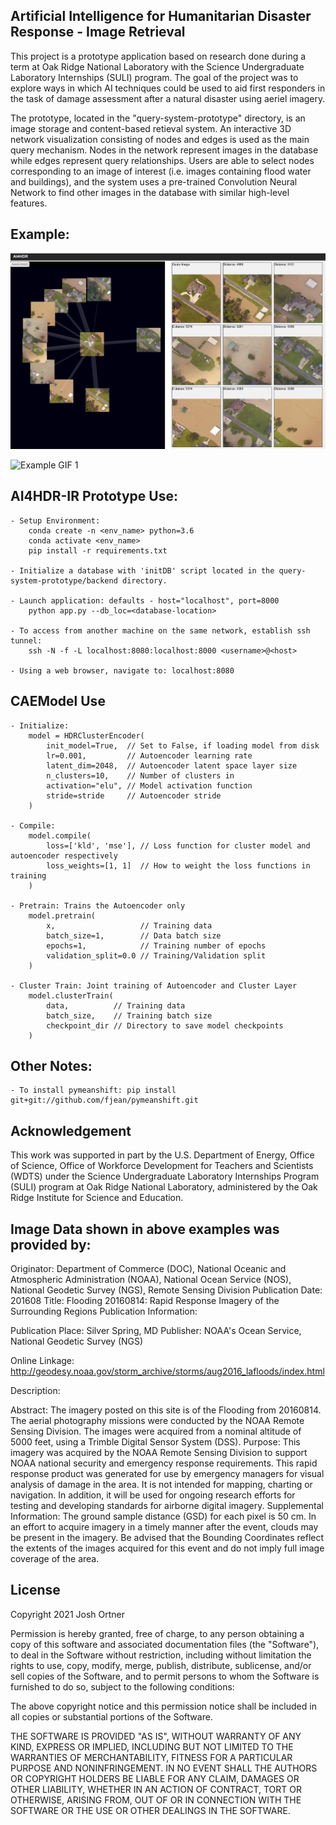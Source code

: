## Artificial Intelligence for Humanitarian Disaster Response - Image Retrieval
This project is a prototype application based on research done during a term at Oak Ridge National Laboratory with the Science Undergraduate Laboratory Internships (SULI) program. The goal of the project was to explore ways in which AI techniques could be used to aid first responders in the task of damage assessment after a natural disaster using aeriel imagery. 

The prototype, located in the "query-system-prototype" directory, is an image storage and content-based retieval system. An interactive 3D network visualization consisting of nodes and edges is used as the main query mechanism. Nodes in the network represent images in the database while edges represent query relationships. Users are able to select nodes corresponding to an image of interest (i.e. images containing flood water and buildings), and the system uses a pre-trained Convolution Neural Network to find other images in the database with similar high-level features.

## Example:

![Example Image 1](media/screenshot.png)

![Example GIF 1](media/recording.gif)

## AI4HDR-IR Prototype Use:
    - Setup Environment:
        conda create -n <env_name> python=3.6
        conda activate <env_name>
        pip install -r requirements.txt

    - Initialize a database with 'initDB' script located in the query-system-prototype/backend directory.
    
    - Launch application: defaults - host="localhost", port=8000
        python app.py --db_loc=<database-location>

    - To access from another machine on the same network, establish ssh tunnel: 
        ssh -N -f -L localhost:8080:localhost:8000 <username>@<host> 

    - Using a web browser, navigate to: localhost:8080


## CAEModel Use
    - Initialize:
        model = HDRClusterEncoder(
            init_model=True,  // Set to False, if loading model from disk
            lr=0.001,         // Autoencoder learning rate
            latent_dim=2048,  // Autoencoder latent space layer size
            n_clusters=10,    // Number of clusters in 
            activation="elu", // Model activation function
            stride=stride     // Autoencoder stride
        )

    - Compile:
        model.compile(
            loss=['kld', 'mse'], // Loss function for cluster model and autoencoder respectively
            loss_weights=[1, 1]  // How to weight the loss functions in training
        )

    - Pretrain: Trains the Autoencoder only
        model.pretrain(
            x,                   // Training data 
            batch_size=1,        // Data batch size
            epochs=1,            // Training number of epochs
            validation_split=0.0 // Training/Validation split
        )

    - Cluster Train: Joint training of Autoencoder and Cluster Layer
        model.clusterTrain(
            data,          // Training data
            batch_size,    // Training batch size
            checkpoint_dir // Directory to save model checkpoints
        )


## Other Notes:
    
    - To install pymeanshift: pip install git+git://github.com/fjean/pymeanshift.git


## Acknowledgement 
This work was supported in part by the U.S. Department of Energy, Office of Science, Office of Workforce Development for Teachers and Scientists (WDTS) under the Science Undergraduate Laboratory Internships Program (SULI) program at Oak Ridge National Laboratory, administered by the Oak Ridge Institute for Science and Education.


## Image Data shown in above examples was provided by:
Originator: Department of Commerce (DOC), National Oceanic and Atmospheric Administration (NOAA), National Ocean Service (NOS), National Geodetic Survey (NGS), Remote Sensing Division
Publication Date: 201608
Title: Flooding 20160814: Rapid Response Imagery of the Surrounding Regions
Publication Information:

Publication Place: Silver Spring, MD
Publisher: NOAA's Ocean Service, National Geodetic Survey (NGS)

Online Linkage: http://geodesy.noaa.gov/storm_archive/storms/aug2016_lafloods/index.html

Description:

Abstract: The imagery posted on this site is of the Flooding from 20160814. The aerial photography missions were conducted by the NOAA Remote Sensing Division. The images were acquired from a nominal altitude of 5000 feet, using a Trimble Digital Sensor System (DSS).
Purpose: This imagery was acquired by the NOAA Remote Sensing Division to support NOAA national security and emergency response requirements. This rapid response product was generated for use by emergency managers for visual analysis of damage in the area. It is not intended for mapping, charting or navigation. In addition, it will be used for ongoing research efforts for testing and developing standards for airborne digital imagery.
Supplemental Information: The ground sample distance (GSD) for each pixel is 50 cm. In an effort to acquire imagery in a timely manner after the event, clouds may be present in the imagery. Be advised that the Bounding Coordinates reflect the extents of the images acquired for this event and do not imply full image coverage of the area.


## License
Copyright 2021 Josh Ortner

Permission is hereby granted, free of charge, to any person obtaining a copy of this software and associated documentation files (the "Software"), to deal in the Software without restriction, including without limitation the rights to use, copy, modify, merge, publish, distribute, sublicense, and/or sell copies of the Software, and to permit persons to whom the Software is furnished to do so, subject to the following conditions:

The above copyright notice and this permission notice shall be included in all copies or substantial portions of the Software.

THE SOFTWARE IS PROVIDED "AS IS", WITHOUT WARRANTY OF ANY KIND, EXPRESS OR IMPLIED, INCLUDING BUT NOT LIMITED TO THE WARRANTIES OF MERCHANTABILITY, FITNESS FOR A PARTICULAR PURPOSE AND NONINFRINGEMENT. IN NO EVENT SHALL THE AUTHORS OR COPYRIGHT HOLDERS BE LIABLE FOR ANY CLAIM, DAMAGES OR OTHER LIABILITY, WHETHER IN AN ACTION OF CONTRACT, TORT OR OTHERWISE, ARISING FROM, OUT OF OR IN CONNECTION WITH THE SOFTWARE OR THE USE OR OTHER DEALINGS IN THE SOFTWARE.